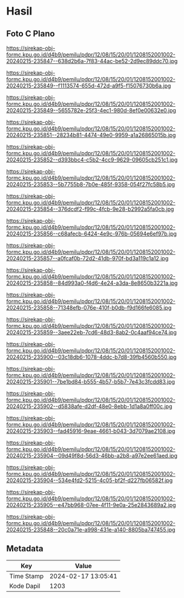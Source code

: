 # Hasil

## Foto C Plano

https://sirekap-obj-formc.kpu.go.id/d4b9/pemilu/pdpr/12/08/15/20/01/1208152001002-20240215-235847--638d2b6a-7f83-44ac-be52-2d9ec89ddc70.jpg

https://sirekap-obj-formc.kpu.go.id/d4b9/pemilu/pdpr/12/08/15/20/01/1208152001002-20240215-235849--f1113574-655d-472d-a9f5-f15076730b6a.jpg

https://sirekap-obj-formc.kpu.go.id/d4b9/pemilu/pdpr/12/08/15/20/01/1208152001002-20240215-235849--5655782e-25f3-4ec1-980d-8ef0e00632e0.jpg

https://sirekap-obj-formc.kpu.go.id/d4b9/pemilu/pdpr/12/08/15/20/01/1208152001002-20240215-235851--28234b81-4474-49e0-9959-a1a26865015b.jpg

https://sirekap-obj-formc.kpu.go.id/d4b9/pemilu/pdpr/12/08/15/20/01/1208152001002-20240215-235852--d393bbc4-c5b2-4cc9-9629-09605cb251c1.jpg

https://sirekap-obj-formc.kpu.go.id/d4b9/pemilu/pdpr/12/08/15/20/01/1208152001002-20240215-235853--5b7755b8-7b0e-485f-9358-054f27fc58b5.jpg

https://sirekap-obj-formc.kpu.go.id/d4b9/pemilu/pdpr/12/08/15/20/01/1208152001002-20240215-235854--376dcdf2-f99c-4fcb-9e28-b2992a5fa0cb.jpg

https://sirekap-obj-formc.kpu.go.id/d4b9/pemilu/pdpr/12/08/15/20/01/1208152001002-20240215-235856--c68afecb-6424-4e9c-976b-05694e6ef97b.jpg

https://sirekap-obj-formc.kpu.go.id/d4b9/pemilu/pdpr/12/08/15/20/01/1208152001002-20240215-235857--a0fcaf0b-72d2-41db-970f-bd3a119c1a12.jpg

https://sirekap-obj-formc.kpu.go.id/d4b9/pemilu/pdpr/12/08/15/20/01/1208152001002-20240215-235858--84d993a0-f4d6-4e24-a3da-8e8650b3221a.jpg

https://sirekap-obj-formc.kpu.go.id/d4b9/pemilu/pdpr/12/08/15/20/01/1208152001002-20240215-235858--71348efb-076e-410f-b0db-f9d166fe6085.jpg

https://sirekap-obj-formc.kpu.go.id/d4b9/pemilu/pdpr/12/08/15/20/01/1208152001002-20240215-235859--3aee22eb-7cd6-48d3-8ab2-0c4aaf94ce74.jpg

https://sirekap-obj-formc.kpu.go.id/d4b9/pemilu/pdpr/12/08/15/20/01/1208152001002-20240215-235900--03c18db6-1078-4ddc-b7d8-39fb4560b550.jpg

https://sirekap-obj-formc.kpu.go.id/d4b9/pemilu/pdpr/12/08/15/20/01/1208152001002-20240215-235901--7be1bd84-b555-4b57-b5b7-7e43c3fcdd83.jpg

https://sirekap-obj-formc.kpu.go.id/d4b9/pemilu/pdpr/12/08/15/20/01/1208152001002-20240215-235902--d5838afe-d2df-48e0-8ebb-1d1a8a0ff00c.jpg

https://sirekap-obj-formc.kpu.go.id/d4b9/pemilu/pdpr/12/08/15/20/01/1208152001002-20240215-235903--fad45916-9eae-4661-b043-3d7079ae2108.jpg

https://sirekap-obj-formc.kpu.go.id/d4b9/pemilu/pdpr/12/08/15/20/01/1208152001002-20240215-235904--09d49f8d-56d3-46bb-a2b8-a97e2ee61aed.jpg

https://sirekap-obj-formc.kpu.go.id/d4b9/pemilu/pdpr/12/08/15/20/01/1208152001002-20240215-235904--534e4fd2-5215-4c05-bf2f-d227fb06582f.jpg

https://sirekap-obj-formc.kpu.go.id/d4b9/pemilu/pdpr/12/08/15/20/01/1208152001002-20240215-235905--e47bb968-07ee-4f11-9e0a-25e2843689a2.jpg

https://sirekap-obj-formc.kpu.go.id/d4b9/pemilu/pdpr/12/08/15/20/01/1208152001002-20240215-235848--20c0a71e-a998-431e-a140-8805ba747455.jpg


## Metadata

| Key        | Value               |
| ---------- | ------------------- |
| Time Stamp | 2024-02-17 13:05:41 |
| Kode Dapil | 1203                |



